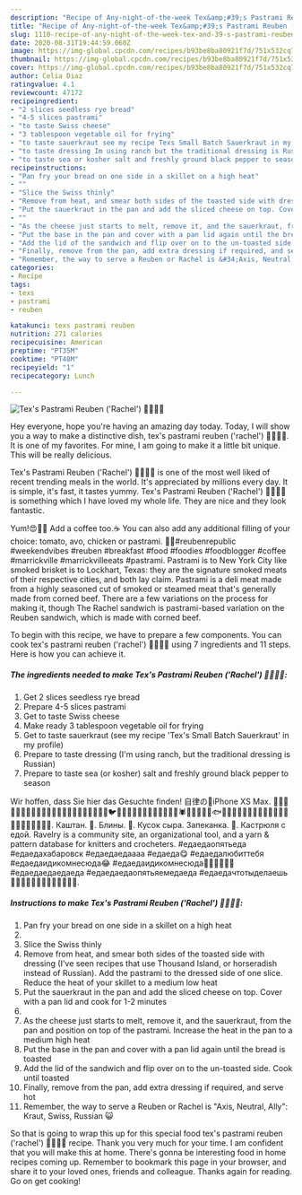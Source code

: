 ```yaml
---
description: "Recipe of Any-night-of-the-week Tex&amp;#39;s Pastrami Reuben (&amp;#39;Rachel&amp;#39;) 🐂🍞🍲🧀"
title: "Recipe of Any-night-of-the-week Tex&amp;#39;s Pastrami Reuben (&amp;#39;Rachel&amp;#39;) 🐂🍞🍲🧀"
slug: 1110-recipe-of-any-night-of-the-week-tex-and-39-s-pastrami-reuben-and-39-rachel-and-39
date: 2020-08-31T19:44:59.060Z
image: https://img-global.cpcdn.com/recipes/b93be8ba80921f7d/751x532cq70/texs-pastrami-reuben-rachel-🐂🍞🍲🧀-recipe-main-photo.jpg
thumbnail: https://img-global.cpcdn.com/recipes/b93be8ba80921f7d/751x532cq70/texs-pastrami-reuben-rachel-🐂🍞🍲🧀-recipe-main-photo.jpg
cover: https://img-global.cpcdn.com/recipes/b93be8ba80921f7d/751x532cq70/texs-pastrami-reuben-rachel-🐂🍞🍲🧀-recipe-main-photo.jpg
author: Celia Diaz
ratingvalue: 4.1
reviewcount: 47172
recipeingredient:
- "2 slices seedless rye bread"
- "4-5 slices pastrami"
- "to taste Swiss cheese"
- "3 tablespoon vegetable oil for frying"
- "to taste sauerkraut see my recipe Texs Small Batch Sauerkraut in my profile"
- "to taste dressing Im using ranch but the traditional dressing is Russian"
- "to taste sea or kosher salt and freshly ground black pepper to season"
recipeinstructions:
- "Pan fry your bread on one side in a skillet on a high heat"
- ""
- "Slice the Swiss thinly"
- "Remove from heat, and smear both sides of the toasted side with dressing (I&#39;ve seen recipes that use Thousand Island, or horseradish instead of Russian). Add the pastrami to the dressed side of one slice. Reduce the heat of your skillet to a medium low heat"
- "Put the sauerkraut in the pan and add the sliced cheese on top. Cover with a pan lid and cook for 1-2 minutes"
- ""
- "As the cheese just starts to melt, remove it, and the sauerkraut, from the pan and position on top of the pastrami. Increase the heat in the pan to a medium high heat"
- "Put the base in the pan and cover with a pan lid again until the bread is toasted"
- "Add the lid of the sandwich and flip over on to the un-toasted side. Cook until toasted"
- "Finally, remove from the pan, add extra dressing if required, and serve hot"
- "Remember, the way to serve a Reuben or Rachel is &#34;Axis, Neutral, Ally&#34;: Kraut, Swiss, Russian 😺"
categories:
- Recipe
tags:
- texs
- pastrami
- reuben

katakunci: texs pastrami reuben 
nutrition: 271 calories
recipecuisine: American
preptime: "PT35M"
cooktime: "PT48M"
recipeyield: "1"
recipecategory: Lunch

---
```



![Tex&#39;s Pastrami Reuben (&#39;Rachel&#39;) 🐂🍞🍲🧀](https://img-global.cpcdn.com/recipes/b93be8ba80921f7d/751x532cq70/texs-pastrami-reuben-rachel-🐂🍞🍲🧀-recipe-main-photo.jpg)

Hey everyone, hope you're having an amazing day today. Today, I will show you a way to make a distinctive dish, tex&#39;s pastrami reuben (&#39;rachel&#39;) 🐂🍞🍲🧀. It is one of my favorites. For mine, I am going to make it a little bit unique. This will be really delicious.

Tex&#39;s Pastrami Reuben (&#39;Rachel&#39;) 🐂🍞🍲🧀 is one of the most well liked of recent trending meals in the world. It's appreciated by millions every day. It is simple, it's fast, it tastes yummy. Tex&#39;s Pastrami Reuben (&#39;Rachel&#39;) 🐂🍞🍲🧀 is something which I have loved my whole life. They are nice and they look fantastic.

Yum!😍🧀🍞 Add a coffee too.☕️ You can also add any additional filling of your choice: tomato, avo, chicken or pastrami. 🍅🥑#reubenrepublic #weekendvibes #reuben #breakfast #food #foodies #foodblogger #coffee #marrickville #marrickvilleeats #pastrami. Pastrami is to New York City like smoked brisket is to Lockhart, Texas: they are the signature smoked meats of their respective cities, and both lay claim. Pastrami is a deli meat made from a highly seasoned cut of smoked or steamed meat that&#39;s generally made from corned beef. There are a few variations on the process for making it, though The Rachel sandwich is pastrami-based variation on the Reuben sandwich, which is made with corned beef.


To begin with this recipe, we have to prepare a few components. You can cook tex&#39;s pastrami reuben (&#39;rachel&#39;) 🐂🍞🍲🧀 using 7 ingredients and 11 steps. Here is how you can achieve it.

<!--inarticleads1-->

##### The ingredients needed to make Tex&#39;s Pastrami Reuben (&#39;Rachel&#39;) 🐂🍞🍲🧀:

1. Get 2 slices seedless rye bread
1. Prepare 4-5 slices pastrami
1. Get to taste Swiss cheese
1. Make ready 3 tablespoon vegetable oil for frying
1. Get to taste sauerkraut (see my recipe &#39;Tex&#39;s Small Batch Sauerkraut&#39; in my profile)
1. Prepare to taste dressing (I&#39;m using ranch, but the traditional dressing is Russian)
1. Prepare to taste sea (or kosher) salt and freshly ground black pepper to season


Wir hoffen, dass Sie hier das Gesuchte finden! 自律の🍞iPhone XS Max. 🐶🐱🐭🐹🐰🐻🐼🐨🐯🦁🐮🐷🐽🐸🐙🐵🙈🙉🙊🐒🐔🐧🐦🐤🐣🐥🐺🐗🐴🦄🐝🐛🐌🐞🐜🕷🦂🦀🐍🐢🐠🐟🐡🐬🐳🐋🐊🐆🐅🐃🐂🐄🐪🐫🐘🐐🐏🐑🐎🐖🐀🐁🐓. Каштан. 🍞. Блины. 🧀. Кусок сыра. Запеканка. 🍲. Кастрюля с едой. Ravelry is a community site, an organizational tool, and a yarn &amp; pattern database for knitters and crocheters. #едаедаопятьеда #едаедахабаровск #едаедаедаааа #едаеда😋 #едаедалюбиттебя #едаедаидикомнесюда😂 #едаедаидикомнесюда🍔🍟🍕🍤🍛🍗 #едаедаедаедаеда #едаедаедаопятьяемедаеда #едаедачтотыделаешь🎂🍩🍪🍣🍝🍞🍲🍭🍰🍔🍕🍚🍖. 

<!--inarticleads2-->

##### Instructions to make Tex&#39;s Pastrami Reuben (&#39;Rachel&#39;) 🐂🍞🍲🧀:

1. Pan fry your bread on one side in a skillet on a high heat
1. 
1. Slice the Swiss thinly
1. Remove from heat, and smear both sides of the toasted side with dressing (I&#39;ve seen recipes that use Thousand Island, or horseradish instead of Russian). Add the pastrami to the dressed side of one slice. Reduce the heat of your skillet to a medium low heat
1. Put the sauerkraut in the pan and add the sliced cheese on top. Cover with a pan lid and cook for 1-2 minutes
1. 
1. As the cheese just starts to melt, remove it, and the sauerkraut, from the pan and position on top of the pastrami. Increase the heat in the pan to a medium high heat
1. Put the base in the pan and cover with a pan lid again until the bread is toasted
1. Add the lid of the sandwich and flip over on to the un-toasted side. Cook until toasted
1. Finally, remove from the pan, add extra dressing if required, and serve hot
1. Remember, the way to serve a Reuben or Rachel is &#34;Axis, Neutral, Ally&#34;: Kraut, Swiss, Russian 😺




So that is going to wrap this up for this special food tex&#39;s pastrami reuben (&#39;rachel&#39;) 🐂🍞🍲🧀 recipe. Thank you very much for your time. I am confident that you will make this at home. There's gonna be interesting food in home recipes coming up. Remember to bookmark this page in your browser, and share it to your loved ones, friends and colleague. Thanks again for reading. Go on get cooking!

